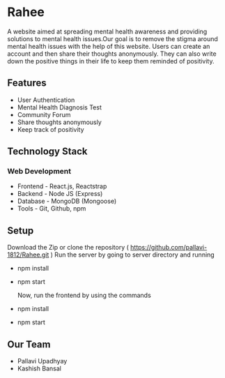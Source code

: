 # Rahee

A website aimed at spreading mental health awareness and providing solutions to mental health issues.Our goal is to remove the stigma around mental health issues with the help of this website. Users can create an account and then share their thoughts anonymously. They can also write down the positive things in their life to keep them reminded of positivity.

## Features

- User Authentication
- Mental Health Diagnosis Test
- Community Forum
- Share thoughts anonymously
- Keep track of positivity

## Technology Stack

### Web Development

- Frontend - React.js, Reactstrap
- Backend - Node JS (Express)
- Database - MongoDB (Mongoose)
- Tools - Git, Github, npm

## Setup

Download the Zip or clone the repository ( https://github.com/pallavi-1812/Rahee.git )
Run the server by going to server directory and running

- npm install
- npm start
  
  Now, run the frontend by using the commands
  
- npm install
- npm start

## Our Team

- Pallavi Upadhyay
- Kashish Bansal
